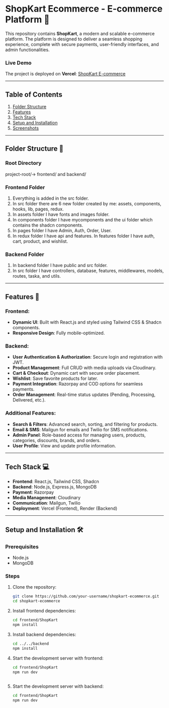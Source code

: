 # ShopKart Ecommerce - E-commerce Platform 🛒  

This repository contains **ShopKart**, a modern and scalable e-commerce platform. The platform is designed to deliver a seamless shopping experience, complete with secure payments, user-friendly interfaces, and admin functionalities.

### Live Demo  
The project is deployed on **Vercel**: [ShopKart E-commerce](https://shopkart-ecommerce.vercel.app/)

---

## Table of Contents  
1. [Folder Structure](#folder-structure)  
2. [Features](#features)  
3. [Tech Stack](#tech-stack)  
4. [Setup and Installation](#setup-and-installation)  
5. [Screenshots](#screenshots)   

---

## Folder Structure 📂  

### Root Directory  
project-root/-> frontend/ and backend/

### Frontend Folder  
1. Everything is added in the src folder.
2. In src folder there are 6 new folder created by me: assets, components, hooks, lib, pages, redux.
3. In assets folder I have fonts and images folder.
4. In components folder I have mycomponents and the ui folder which contains the shadcn components.
5. In pages folder I have Admin, Auth, Order, User.
6. In redux folder I have api and features. In features folder I have auth, cart, product, and wishlist.


### Backend Folder  
1. In backend folder I have public and src folder.
2. In src folder I have controllers, database, features, middlewares, models, routes, taska, and utils.

---

## Features 🌟  

### Frontend:  
- **Dynamic UI**: Built with React.js and styled using Tailwind CSS & Shadcn components.  
- **Responsive Design**: Fully mobile-optimized.  

### Backend:  
- **User Authentication & Authorization**: Secure login and registration with JWT.  
- **Product Management**: Full CRUD with media uploads via Cloudinary.  
- **Cart & Checkout**: Dynamic cart with secure order placement.  
- **Wishlist**: Save favorite products for later.  
- **Payment Integration**: Razorpay and COD options for seamless payments.  
- **Order Management**: Real-time status updates (Pending, Processing, Delivered, etc.).  

### Additional Features:  
- **Search & Filters**: Advanced search, sorting, and filtering for products.  
- **Email & SMS**: Mailgun for emails and Twilio for SMS notifications.  
- **Admin Panel**: Role-based access for managing users, products, categories, discounts, brands, and orders.  
- **User Profile**: View and update profile information.  

---

## Tech Stack 💻  
- **Frontend**: React.js, Tailwind CSS, Shadcn  
- **Backend**: Node.js, Express.js, MongoDB  
- **Payment**: Razorpay  
- **Media Management**: Cloudinary  
- **Communication**: Mailgun, Twilio  
- **Deployment**: Vercel (Frontend), Render (Backend)  

---

## Setup and Installation 🛠  

### Prerequisites  
- Node.js  
- MongoDB  

### Steps  
1. Clone the repository:  
   ```bash  
   git clone https://github.com/your-username/shopkart-ecommerce.git  
   cd shopkart-ecommerce
   
2. Install frontend dependencies:
   ```bash  
   cd frontend/ShopKart  
   npm install

3. Install backend dependencies:
    ```bash
   cd ../../backend  
   npm install

4. Start the development server with frontend:
   ```bash
   cd frontend/ShopKart
   npm run dev
  
5. Start the development server with backend:
   ```bash
   cd frontend/ShopKart
   npm run dev
   


   

    
     

    



